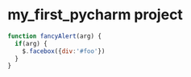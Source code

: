 # my_first_pycharm project

```javascript
function fancyAlert(arg) {
  if(arg) {
    $.facebox({div:'#foo'})
  }
}
```
